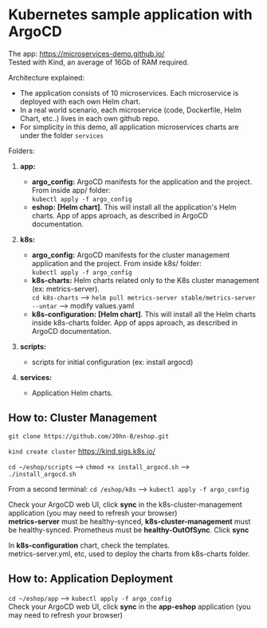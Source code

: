 # Kubernetes sample application with ArgoCD

The app: <https://microservices-demo.github.io/>  
Tested with Kind, an average of 16Gb of RAM required.

Architecture explained:  

- The application consists of 10 microservices. Each microservice is deployed with each own Helm chart.
- In a real world scenario, each microservice (code, Dockerfile, Helm Chart, etc..) lives in each own github repo.
- For simplicity in this demo, all application microservices charts are under the folder `services`

Folders:

1) **app:**  
    - **argo_config:**  ArgoCD manifests for the application and the project. From inside app/ folder:  
      `kubectl apply -f argo_config`
    - **eshop:**  **[Helm chart]**. This will install all the application's Helm charts. App of apps aproach, as described in ArgoCD documentation.

2) **k8s:**  
    - **argo_config:** ArgoCD manifests for the cluster management application and the project. From inside k8s/ folder:  
     `kubectl apply -f argo_config`
    - **k8s-charts:** Helm charts related only to the K8s cluster management (ex: metrics-server).  
        `cd k8s-charts` --> `helm pull metrics-server stable/metrics-server --untar` --> modify values.yaml
    - **k8s-configuration:**  **[Helm chart]**. This will install all the Helm charts inside k8s-charts folder. App of apps aproach, as described in ArgoCD documentation.

3) **scripts:**  
    - scripts for initial configuration (ex: install argocd)

4) **services:**  
    - Application Helm charts.

## How to:  Cluster Management

`git clone https://github.com/J0hn-B/eshop.git`

`kind create cluster`  <https://kind.sigs.k8s.io/>

`cd ~/eshop/scripts` --> `chmod +x install_argocd.sh` --> `./install_argocd.sh`

From a second terminal: `cd /eshop/k8s` --> `kubectl apply -f argo_config`

Check your ArgoCD web UI, click **sync** in the k8s-cluster-management application (you may need to refresh your browser)  
    **metrics-server** must be healthy-synced, **k8s-cluster-management** must be healthy-synced. Prometheus must be **healthy-OutOfSync**. Click **sync**  


In **k8s-configuration** chart, check the templates.  
metrics-server.yml, etc, used to deploy the charts from k8s-charts folder.  

## How to:  Application Deployment

`cd ~/eshop/app` --> `kubectl apply -f argo_config`  
Check your ArgoCD web UI, click **sync** in the **app-eshop** application (you may need to refresh your browser)
